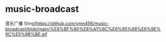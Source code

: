 # music-broadcast
音乐广播
![img]https://github.com/ymn456/music-broadcast/blob/main/%E8%BF%90%E8%A1%8C%E6%95%88%E6%9E%9C%E5%9B%BE.gif
